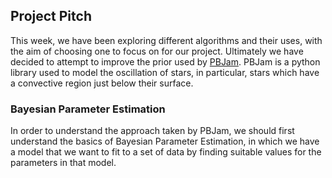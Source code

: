 ## Project Pitch

This week, we have been exploring different algorithms and their uses, with the aim of choosing one to focus on for our project. Ultimately we have decided to attempt to improve the prior used by [PBJam](https://github.com/grd349/PBjam). PBJam is a python library used to model the oscillation of stars, in particular, stars which have a convective region just below their surface.

### Bayesian Parameter Estimation
In order to understand the approach taken by PBJam, we should first understand the basics of Bayesian Parameter Estimation, in which we have a model that we want to fit to a set of data by finding suitable values for the parameters in that model. 
